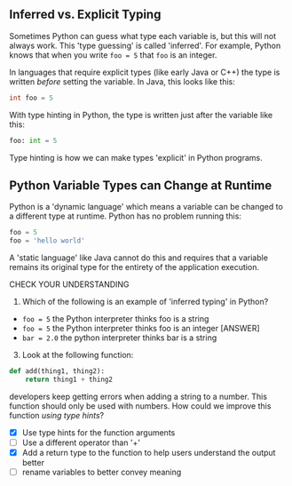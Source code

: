 ## Inferred vs. Explicit Typing

Sometimes Python can guess what type each variable is, but this will not always work. This 'type guessing' is called 'inferred'. For example, Python knows that when you write `foo = 5` that `foo` is an integer.

In languages that require explicit types (like early Java or C++) the type is written *before* setting the variable. In Java, this looks like this:

```java
int foo = 5
```

With type hinting in Python, the type is written just after the variable like this:

```py
foo: int = 5
```

Type hinting is how we can make types 'explicit' in Python programs.

## Python Variable Types can Change at Runtime

Python is a 'dynamic language' which means a variable can be changed to a different type at runtime. Python has no problem running this:

```py
foo = 5
foo = 'hello world'
```

A 'static language' like Java cannot do this and requires that a variable remains its original type for the entirety of the application execution. 

CHECK YOUR UNDERSTANDING

1. Which of the following is an example of 'inferred typing' in Python?

- `foo = 5` the Python interpreter thinks foo is a string
- `foo = 5` the Python interpreter thinks foo is an integer [ANSWER]
- `bar = 2.0` the python interpreter thinks bar is a string

3. Look at the following function:

```py
def add(thing1, thing2):
    return thing1 + thing2
```

developers keep getting errors when adding a string to a number. This function should only be used with numbers. How could we improve this function *using type hints*?

- [x] Use type hints for the function arguments
- [ ] Use a different operator than '+'
- [x] Add a return type to the function to help users understand the output better
- [ ] rename variables to better convey meaning